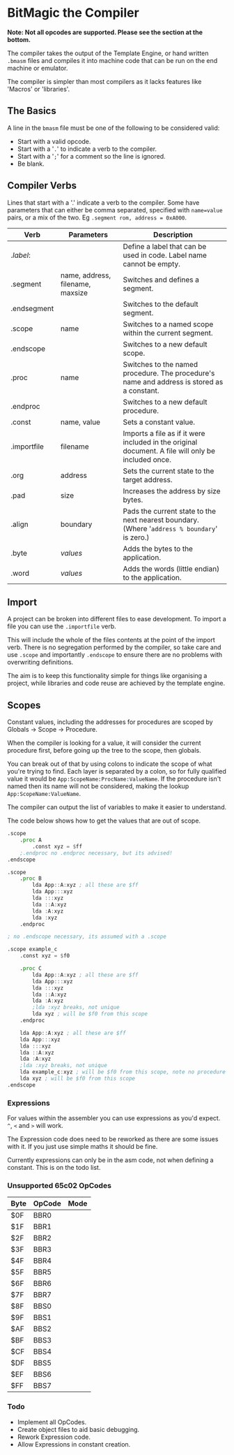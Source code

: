 # BitMagic the Compiler

**Note: Not all opcodes are supported. Please see the section at the bottom.**

The compiler takes the output of the Template Engine, or hand written `.bmasm` files and compiles it into machine code that can be run on the end machine or emulator.

The compiler is simpler than most compilers as it lacks features like 'Macros' or 'libraries'.

## The Basics

A line in the `bmasm` file must be one of the following to be considered valid:

- Start with a valid opcode.
- Start with a '`.`' to indicate a verb to the compiler.
- Start with a '`;`' for a comment so the line is ignored.
- Be blank.

## Compiler Verbs

Lines that start with a '.' indicate a verb to the compiler. Some have parameters that can either be comma separated, specified with `name=value` pairs, or a mix of the two. Eg `.segment rom, address = 0xA000`.

| Verb | Parameters |Description |
| --- | --- | --- |
| .*label*: | | Define a label that can be used in code. Label name cannot be empty. |
| .segment | name, address, filename, maxsize | Switches and defines a segment. |
| .endsegment | | Switches to the default segment. |
| .scope | name | Switches to a named scope within the current segment. |
| .endscope | | Switches to a new default scope. |
| .proc | name | Switches to the named procedure. The procedure's name and address is stored as a constant. |
| .endproc | | Switches to a new default procedure. |
| .const | name, value | Sets a constant value. |
| .importfile | filename | Imports a file as if it were included in the original document. A file will only be included once. |
| .org | address | Sets the current state to the target address. |
| .pad | size | Increases the address by size bytes. |
| .align | boundary | Pads the current state to the next nearest boundary. (Where '`address % boundary`' is zero.) |
| .byte | *values* | Adds the bytes to the application. |
| .word | *values* | Adds the words (little endian) to the application. |

## Import

A project can be broken into different files to ease development. To import a file you can use the `.importfile` verb.

This will include the whole of the files contents at the point of the import verb. There is no segregation performed by the compiler, so take care and use `.scope` and importantly `.endscope` to ensure there are no problems with overwriting definitions.

The aim is to keep this functionality simple for things like organising a project, while libraries and code reuse are achieved by the template engine.

## Scopes

Constant values, including the addresses for procedures are scoped by Globals -> Scope -> Procedure.

When the compiler is looking for a value, it will consider the current procedure first, before going up the tree to the scope, then globals.

You can break out of that by using colons to indicate the scope of what you're trying to find. Each layer is separated by a colon, so for fully qualified value it would be `App:ScopeName:ProcName:ValueName`. If the procedure isn't named then its name will not be considered, making the lookup `App:ScopeName:ValueName`.

The compiler can output the list of variables to make it easier to understand.

The code below shows how to get the values that are out of scope.

```asm
.scope 
    .proc A
        .const xyz = $ff
    ;.endproc no .endproc necessary, but its advised!
.endscope

.scope
    .proc B
        lda App::A:xyz ; all these are $ff
        lda App:::xyz
        lda :::xyz
        lda ::A:xyz
        lda :A:xyz
        lda :xyz
    .endproc

; no .endscope necessary, its assumed with a .scope

.scope example_c
    .const xyz = $f0

    .proc C
        lda App::A:xyz ; all these are $ff
        lda App:::xyz
        lda :::xyz
        lda ::A:xyz
        lda :A:xyz
        ;lda :xyz breaks, not unique
        lda xyz ; will be $f0 from this scope
    .endproc

    lda App::A:xyz ; all these are $ff
    lda App:::xyz
    lda :::xyz
    lda ::A:xyz
    lda :A:xyz
    ;lda :xyz breaks, not unique
    lda example_c:xyz ; will be $f0 from this scope, note no procedure name
    lda xyz ; will be $f0 from this scope
.endscope
```

### Expressions

For values within the assembler you can use expressions as you'd expect. `^`, `<` and `>` will work.

The Expression code does need to be reworked as there are some issues with it. If you just use simple maths it should be fine.

Currently expressions can only be in the asm code, not when defining a constant. This is on the todo list.

### Unsupported 65c02 OpCodes

| Byte | OpCode | Mode |
| --- | --- | --- |
| $0F | BBR0 | |
| $1F | BBR1 | |
| $2F | BBR2 | |
| $3F | BBR3 | |
| $4F | BBR4 | |
| $5F | BBR5 | |
| $6F | BBR6 | |
| $7F | BBR7 | |
| $8F | BBS0 | |
| $9F | BBS1 | |
| $AF | BBS2 | |
| $BF | BBS3 | |
| $CF | BBS4 | |
| $DF | BBS5 | |
| $EF | BBS6 | |
| $FF | BBS7 | |

### Todo

- Implement all OpCodes.
- Create object files to aid basic debugging.
- Rework Expression code.
- Allow Expressions in constant creation.
